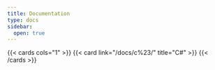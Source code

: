 ```yaml
---
title: Documentation
type: docs
sidebar:
  open: true
---
```


{{< cards cols="1" >}}
  {{< card link="/docs/c%23/" title="C#" >}}
{{< /cards >}}